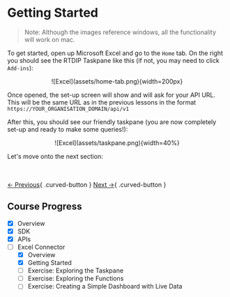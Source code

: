 # Getting Started

>
> Note: Although the images reference windows, all the functionality will work on mac.
>


To get started, open up Microsoft Excel and go to the `Home` tab. On the right you should see the RTDIP Taskpane like this (if not, you may need to click `Add-ins`):

<center> ![Excel](assets/home-tab.png){width=200px} </center>


Once opened, the set-up screen will show and will ask for your API URL. This will be the same URL as in the previous lessons in the format `https://YOUR_ORGANISATION_DOMAIN/api/v1`

After this, you should see our friendly taskpane (you are now completely set-up and ready to make some queries!):
<center> ![Excel](assets/taskpane.png){width=40%} </center>

Let's move onto the next section:

<br></br>
[← Previous](./overview.md){ .curved-button }
[Next →](./taskpane.md){ .curved-button }

## Course Progress
-   [X] Overview
-   [X] SDK
-   [X] APIs
-   [ ] Excel Connector
    *   [X] Overview
    *   [X] Getting Started
    *   [ ] Exercise: Exploring the Taskpane
    *   [ ] Exercise: Exploring the Functions
    *   [ ] Exercise: Creating a Simple Dashboard with Live Data